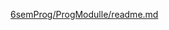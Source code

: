 [6semProg/ProgModulle/readme.md](https://docs.google.com/document/d/1z27O5xLblWKjIxcXRZnbd1smm-oYa8bt/edit#)
